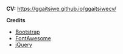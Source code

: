 
**CV:**  https://ggaitsiwe.github.io/ggaitsiwecv/

**Credits**
- [Bootstrap](http://getbootstrap.com/)
- [FontAwesome](http://fortawesome.github.io/Font-Awesome/)
- [jQuery](http://jquery.com/)
